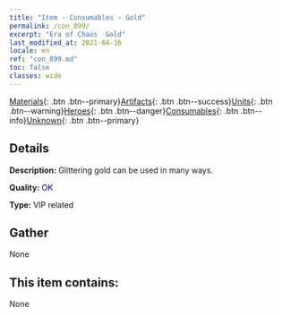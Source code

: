 ```yaml
---
title: "Item - Consumables - Gold"
permalink: /con_899/
excerpt: "Era of Chaos  Gold"
last_modified_at: 2021-04-16
locale: en
ref: "con_899.md"
toc: false
classes: wide
---
```

 [Materials](/Items/){: .btn .btn--primary}[Artifacts](/Items/Artifacts/){: .btn .btn--success}[Units](/Items/Units/){: .btn .btn--warning}[Heroes](/Items/Heroes/){: .btn .btn--danger}[Consumables](/Items/Consumables/){: .btn .btn--info}[Unknown](/Items/Unknown/){: .btn .btn--primary}

## Details
 **Description:** Glittering gold can be used in many ways.

 **Quality:** <span style="color: #000080">OK</span>

 **Type:** VIP related

## Gather

  None

## This item contains:

  None

